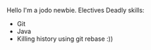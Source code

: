 Hello I'm a jodo newbie.
Electives
Deadly skills:
* Git
* Java
* Killing history using git rebase
:))
